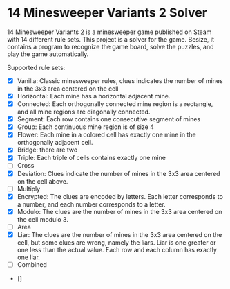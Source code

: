 # 14 Minesweeper Variants 2 Solver

14 Minesweeper Variants 2 is a minesweeper game published on Steam with 14 different rule sets. This project is a solver for the game. Besize, it contains a program to recognize the game board, solve the puzzles, and play the game automatically.

Supported rule sets:
- [x] Vanilla: Classic minesweeper rules, clues indicates the number of mines in the 3x3 area centered on the cell
- [x] Horizontal: Each mine has a horizontal adjacent mine.
- [x] Connected: Each orthogonally connected mine region is a rectangle, and all mine regions are diagonally connected.
- [x] Segment: Each row contains one consecutive segment of mines
- [x] Group: Each continuous mine region is of size 4
- [x] Flower: Each mine in a colored cell has exactly one mine in the orthogonally adjacent cell.
- [x] Bridge: there are two
- [x] Triple: Each triple of cells contains exactly one mine
- [ ] Cross
- [x] Deviation: Clues indicate the number of mines in the 3x3 area centered on the cell above.
- [ ] Multiply
- [x] Encrypted: The clues are encoded by letters. Each letter corresponds to a number, and each number corresponds to a letter.
- [x] Modulo: The clues are the number of mines in the 3x3 area centered on the cell modulo 3.
- [ ] Area
- [x] Liar: The clues are the number of mines in the 3x3 area centered on the cell, but some clues are wrong, namely the liars. Liar is one greater or one less than the actual value. Each row and each column has exactly one liar.
- [ ] Combined
- []
